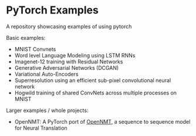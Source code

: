 # PyTorch Examples

A repository showcasing examples of using pytorch

Basic examples:
- MNIST Convnets
- Word level Language Modeling using LSTM RNNs
- Imagenet-12 training with Residual Networks
- Generative Adversarial Networks (DCGAN)
- Variational Auto-Encoders
- Superresolution using an efficient sub-pixel convolutional neural network
- Hogwild training of shared ConvNets across multiple processes on MNIST

Larger examples / whole projects:
- OpenNMT: A PyTorch port of [OpenNMT](https://gitter.im/OpenNMT/openmt), a sequence to sequence model for Neural Translation
